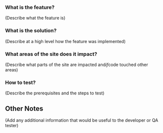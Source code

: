 ### What is the feature?
(Describe what the feature is)
### What is the solution?
(Describe at a high level how the feature was implemented)
### What areas of the site does it impact?
(Describe what parts of the site are impacted and*if*code touched other areas)
### How to test?
(Describe the prerequisites and the steps to test)
## Other Notes
(Add any additional information that would be useful to the developer or QA tester)
